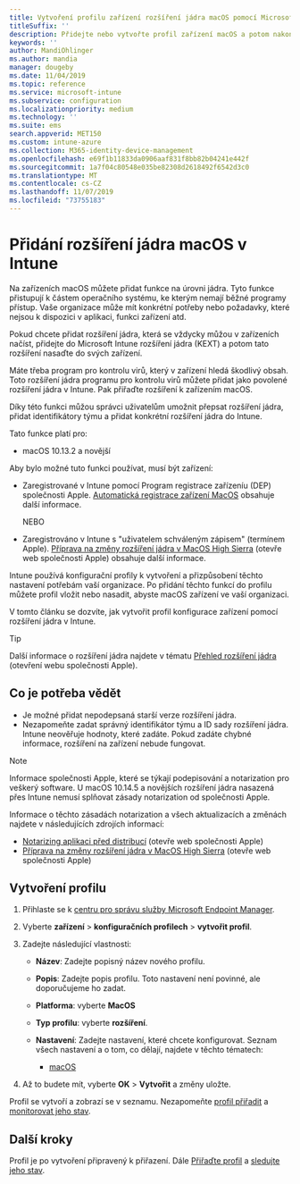 ```yaml
---
title: Vytvoření profilu zařízení rozšíření jádra macOS pomocí Microsoft Intune – Azure | Microsoft Docs
titleSuffix: ''
description: Přidejte nebo vytvořte profil zařízení macOS a potom nakonfigurujte rozšíření jádra, aby bylo možné přepsat uživatele, přidat identifikátor týmu a sadu prostředků a identifikátor týmu v Microsoft Intune.
keywords: ''
author: MandiOhlinger
ms.author: mandia
manager: dougeby
ms.date: 11/04/2019
ms.topic: reference
ms.service: microsoft-intune
ms.subservice: configuration
ms.localizationpriority: medium
ms.technology: ''
ms.suite: ems
search.appverid: MET150
ms.custom: intune-azure
ms.collection: M365-identity-device-management
ms.openlocfilehash: e69f1b11833da0906aaf831f8bb82b04241e442f
ms.sourcegitcommit: 1a7f04c80548e035be82308d2618492f6542d3c0
ms.translationtype: MT
ms.contentlocale: cs-CZ
ms.lasthandoff: 11/07/2019
ms.locfileid: "73755183"
---
```

# <a name="add-macos-kernel-extensions-in-intune"></a>Přidání rozšíření jádra macOS v Intune

Na zařízeních macOS můžete přidat funkce na úrovni jádra. Tyto funkce přistupují k částem operačního systému, ke kterým nemají běžné programy přístup. Vaše organizace může mít konkrétní potřeby nebo požadavky, které nejsou k dispozici v aplikaci, funkci zařízení atd. 

Pokud chcete přidat rozšíření jádra, která se vždycky můžou v zařízeních načíst, přidejte do Microsoft Intune rozšíření jádra (KEXT) a potom tato rozšíření nasaďte do svých zařízení.

Máte třeba program pro kontrolu virů, který v zařízení hledá škodlivý obsah. Toto rozšíření jádra programu pro kontrolu virů můžete přidat jako povolené rozšíření jádra v Intune. Pak přiřaďte rozšíření k zařízením macOS.

Díky této funkci můžou správci uživatelům umožnit přepsat rozšíření jádra, přidat identifikátory týmu a přidat konkrétní rozšíření jádra do Intune.

Tato funkce platí pro:

- macOS 10.13.2 a novější

Aby bylo možné tuto funkci používat, musí být zařízení:

- Zaregistrované v Intune pomocí Program registrace zařízeníu (DEP) společnosti Apple. [Automatická registrace zařízení MacOS](../enrollment/device-enrollment-program-enroll-macos.md) obsahuje další informace.

  NEBO

- Zaregistrováno v Intune s "uživatelem schváleným zápisem" (termínem Apple). [Příprava na změny rozšíření jádra v MacOS High Sierra](https://support.apple.com/en-us/HT208019) (otevře web společnosti Apple) obsahuje další informace.

Intune používá konfigurační profily k vytvoření a přizpůsobení těchto nastavení potřebám vaší organizace. Po přidání těchto funkcí do profilu můžete profil vložit nebo nasadit, abyste macOS zařízení ve vaší organizaci.

V tomto článku se dozvíte, jak vytvořit profil konfigurace zařízení pomocí rozšíření jádra v Intune.

> [!TIP]
> Další informace o rozšíření jádra najdete v tématu [Přehled rozšíření jádra](https://developer.apple.com/library/archive/documentation/Darwin/Conceptual/KernelProgramming/Extend/Extend.html) (otevření webu společnosti Apple).

## <a name="what-you-need-to-know"></a>Co je potřeba vědět

- Je možné přidat nepodepsaná starší verze rozšíření jádra.
- Nezapomeňte zadat správný identifikátor týmu a ID sady rozšíření jádra. Intune neověřuje hodnoty, které zadáte. Pokud zadáte chybné informace, rozšíření na zařízení nebude fungovat.

> [!NOTE]
> Informace společnosti Apple, které se týkají podepisování a notarization pro veškerý software. U macOS 10.14.5 a novějších rozšíření jádra nasazená přes Intune nemusí splňovat zásady notarization od společnosti Apple.
>
> Informace o těchto zásadách notarization a všech aktualizacích a změnách najdete v následujících zdrojích informací:
>
> - [Notarizing aplikaci před distribucí](https://developer.apple.com/documentation/security/notarizing_your_app_before_distribution) (otevře web společnosti Apple) 
> - [Příprava na změny rozšíření jádra v MacOS High Sierra](https://support.apple.com/en-us/HT208019) (otevře web společnosti Apple)

## <a name="create-the-profile"></a>Vytvoření profilu

1. Přihlaste se k [centru pro správu služby Microsoft Endpoint Manager](https://go.microsoft.com/fwlink/?linkid=2109431).
2. Vyberte **zařízení** > **konfiguračních profilech** > **vytvořit profil**.
3. Zadejte následující vlastnosti:

    - **Název**: Zadejte popisný název nového profilu.
    - **Popis**: Zadejte popis profilu. Toto nastavení není povinné, ale doporučujeme ho zadat.
    - **Platforma**: vyberte **MacOS**
    - **Typ profilu**: vyberte **rozšíření**.
    - **Nastavení**: Zadejte nastavení, které chcete konfigurovat. Seznam všech nastavení a o tom, co dělají, najdete v těchto tématech:

        - [macOS](kernel-extensions-settings-macos.md)

4. Až to budete mít, vyberte **OK** > **Vytvořit** a změny uložte.

Profil se vytvoří a zobrazí se v seznamu. Nezapomeňte [profil přiřadit](../device-profile-assign.md) a [monitorovat jeho stav](../device-profile-monitor.md).

## <a name="next-steps"></a>Další kroky

Profil je po vytvoření připravený k přiřazení. Dále [Přiřaďte profil](../device-profile-assign.md) a [sledujte jeho stav](../device-profile-monitor.md).
